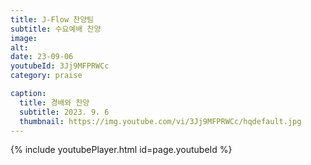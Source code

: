 ```yaml
---
title: J-Flow 찬양팀
subtitle: 수요예배 찬양
image:
alt:
date: 23-09-06
youtubeId: 3Jj9MFPRWCc
category: praise

caption:
  title: 경배와 찬양
  subtitle: 2023. 9. 6
  thumbnail: https://img.youtube.com/vi/3Jj9MFPRWCc/hqdefault.jpg
---
```


{% include youtubePlayer.html id=page.youtubeId %}
